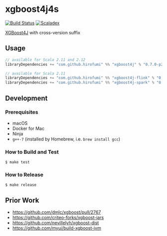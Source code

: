 # xgboost4j4s

[![Build Status](https://travis-ci.org/hirofumi/xgboost4j4s.svg?branch=master)](https://travis-ci.org/hirofumi/xgboost4j4s)
[![Scaladex](https://maven-badges.herokuapp.com/maven-central/com.github.hirofumi/xgboost4j_2.11/badge.svg)](https://index.scala-lang.org/hirofumi/xgboost4j4s/xgboost4j)

[XGBoost4J](https://xgboost.readthedocs.io/en/latest/jvm/index.html) with cross-version suffix

## Usage

```sbt
// available for Scala 2.11 and 2.12
libraryDependencies += "com.github.hirofumi" %% "xgboost4j" % "0.7.0-p2" 

// available for Scala 2.11
libraryDependencies += "com.github.hirofumi" %% "xgboost4j-flink" % "0.7.0-p2"
libraryDependencies += "com.github.hirofumi" %% "xgboost4j-spark" % "0.7.0-p2"
```

## Development

### Prerequisites

* macOS
* Docker for Mac
* Ninja
* `g++-7` (installed by Homebrew, i.e. `brew install gcc`)

### How to Build and Test

```
$ make test
```

### How to Release

```
$ make release
```

## Prior Work

* https://github.com/dmlc/xgboost/pull/2767
* https://github.com/criteo-forks/xgboost-jars
* https://github.com/nevillelyh/xgboost-dist
* https://github.com/myui/build-xgboost-jvm
